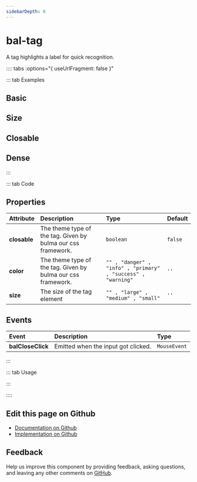 ```yaml
---
sidebarDepth: 0
---
```


# bal-tag


<!-- START: human documentation top -->

A tag highlights a label for quick recognition.

<!-- END: human documentation top -->

:::: tabs :options="{ useUrlFragment: false }"

::: tab Examples

## Basic

<ClientOnly><docs-demo-bal-tag-105></docs-demo-bal-tag-105></ClientOnly>


## Size

<ClientOnly><docs-demo-bal-tag-106></docs-demo-bal-tag-106></ClientOnly>


## Closable

<ClientOnly><docs-demo-bal-tag-107></docs-demo-bal-tag-107></ClientOnly>


## Dense

<ClientOnly><docs-demo-bal-tag-108></docs-demo-bal-tag-108></ClientOnly>


:::

::: tab Code

## Properties


| Attribute    | Description                                                  | Type                                                         | Default |
| :----------- | :----------------------------------------------------------- | :----------------------------------------------------------- | :------ |
| **closable** | The theme type of the tag. Given by bulma our css framework. | `boolean`                                                    | `false` |
| **color**    | The theme type of the tag. Given by bulma our css framework. | `"" , "danger" , "info" , "primary" , "success" , "warning"` | `''`    |
| **size**     | The size of the tag element                                  | `"" , "large" , "medium" , "small"`                          | `''`    |

## Events


| Event             | Description                         | Type         |
| :---------------- | :---------------------------------- | :----------- |
| **balCloseClick** | Emitted when the input got clicked. | `MouseEvent` |


:::

::: tab Usage

<!-- START: human documentation usage -->

<!-- END: human documentation usage -->

:::


::::

## Edit this page on Github

* [Documentation on Github](https://github.com/baloise/design-system/blob/master/docs/src/components/components/bal-tag.md)
* [Implementation on Github](https://github.com/baloise/design-system/blob/master/packages/components/src/components/bal-tag)

## Feedback

Help us improve this component by providing feedback, asking questions, and leaving any other comments on [GitHub](https://github.com/baloise/design-system/issues/new).

